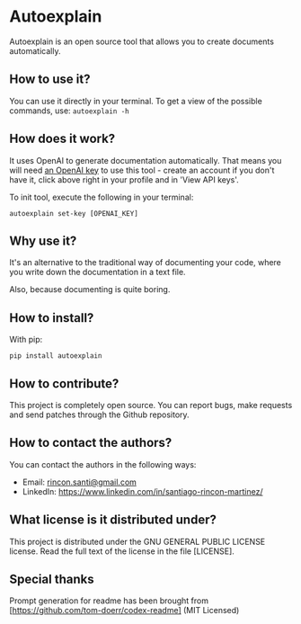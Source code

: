 # Autoexplain

Autoexplain is an open source tool that allows you to create documents automatically.

## How to use it?
You can use it directly in your terminal. To get a view of the possible commands, use:
```autoexplain -h```

## How does it work?
It uses OpenAI to generate documentation automatically. That means you will need
[an OpenAI key](https://beta.openai.com/) to use this tool - create an account if you 
don't have it, click above right in your profile and in 'View API keys'. 

To init tool, execute the following in your terminal:

```autoexplain set-key [OPENAI_KEY]```

## Why use it?
It's an alternative to the traditional way of documenting your code, where you
write down the documentation in a text file.

Also, because documenting is quite boring.

## How to install?
With pip:

```pip install autoexplain```

## How to contribute?
This project is completely open source. You can report bugs, make requests and send 
patches through the Github repository.

## How to contact the authors?
You can contact the authors in the following ways:

- Email: rincon.santi@gmail.com
- LinkedIn: https://www.linkedin.com/in/santiago-rincon-martinez/

## What license is it distributed under?
This project is distributed under the GNU GENERAL PUBLIC LICENSE license. Read the 
full text of the license in the file [LICENSE].

## Special thanks
Prompt generation for readme has been brought from [https://github.com/tom-doerr/codex-readme] 
(MIT Licensed)